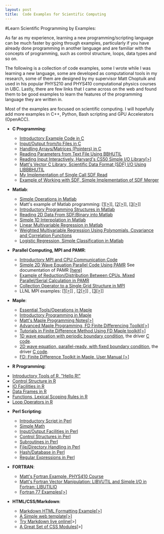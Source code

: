 ```yaml
---
layout: post
title:  Code Examples for Scientific Computing
---
```



#Learn Scientific Programming by Examples:

As far as my experience, learning  a new programming/scripting language 
can be much faster by going through examples, particularly if you have already
done programming in another language and are familiar 
with the concepts of programming, such as
control structure, loops, data types and so on. 

The following is a collection of code examples, some I wrote while I was
learning a new language, some are developed as computational tools in my research, 
some of
them are designed by my supervisor Matt Choptuik and used in his popular
PHYS210 and PHYS410 computational physics courses in UBC. Lastly, there are few links that I came across on the web and
found them to be good examples to learn the features of the programming
language they are written in. 

Most of the examples are focused on scientific computing.
I will hopefully add more examples in C++,
Python, Bash scripting and GPU Accelerators (OpenACC).

* **C Programming**:

  - [Introductory Example Code in C](C_hello.html)
  - [Input/Output from/to Files in C](C_IO.html)
  - [Handling Arrays/Matrices (Pointers) in C](C_Array_Pointer.html)
  - [Reading Parameters from Text File Using BBHUTIL](readparam.html)
  - [Reading Input Interactively, Harvard's CS50
    Simple I/O Library[>]](cs50.c.html)
  - [Matt's Vector C Library, Scientific Data Format (SDF) I/O Using LIBBBHUTIL](Mattutils.html)
  - [My Implementation of Single Call SDF Read](read_sdf.html)
  - [Example of Working with SDF, Simple Implementation of SDF Merger](sdfwork.html)

* **Matlab**:

  - [Simple Operations in Matlab](Matlab_Operation.html)
  - Matt's example of Matlab programming:
    [[1[>]]](matlab1.html), [[2[>]]](matlab2.html), [[3[>]]](matlab4.html)
  - [Introductory Programming Structures in Matlab](Matlab_Programming.html)
  - [Reading 2D Data From SDF/Binary into Matlab](Matlab_read_sdf_bin.html)
  - [Simple 1D Interpolation in Matlab](Matlab_interpolate.html)
  - [Linear Multivariable Regression in Matlab](fitexample.html)
  - [Weighted Multivariable Regression Using Polynomials, Covariance and Correlation
    Functions](nthpoly.html)
  - [Logistic Regression, Simple Classification in Matlab](logistic.html)

* **Parallel Computing, MPI and PAMR**:

  - [Introductory MPI and CPU Communication Code](mpi_hello.html)
  - [Simple 2D Wave Equation Parallel Code Using PAMR](pamr.html) See
    documentation of PAMR [[here]](http://laplace.physics.ubc.ca/People/arman/files/PAMR_ref.pdf)
  - [Example of Reduction/Distribution Between CPUs, Mixed Parallel/Serial Calculation in PAMR](Reduction_Distribution.html)
  - [Collection Operator to a Single Grid Structure in MPI](collect_mpi.html)
  - LLNL MPI examples:
    [[1[>]]](https://computing.llnl.gov/tutorials/mpi/samples/C/mpi_array.c) ,
[[2[>]]](https://computing.llnl.gov/tutorials/mpi/samples/C/mpi_wave.c) ,
[[3[>]]](https://computing.llnl.gov/tutorials/mpi/samples/C/mpi_heat2D.c) 

* **Maple**:

  - [Essential Tools/Operations in Maple](Maple_Intro.html)
  - [Introductory Programming in Maple](Maple_Programming_Intro.html)
  - [Matt's Maple Programming Notes[>]](maple-programming-labs.html)
  - [Advanced Maple Programming, FD Finite Differencing
	   Toolkit[>]](FD_doc/FD.mpl.html)
  - [Tutorials in Finite Difference Method Using FD Maple toolkit[>]](FD/tutorials.html)
  - [1D wave equation with periodic boundary condition](w1dpb.html), the driver
      [C code](w1dpb_driver.html).
  - [2D wave equation, parallel-ready, with fixed boundary
       condition](w2dfb_pamr.html), the driver [C code](w2dpfb_driver.html).
  - [FD: Finite Difference Toolkit in Maple, User Manual
      [>]](http://laplace.physics.ubc.ca/People/arman/FD_doc/)

* **R Programming**:
 - [Introductory Tools of R, "Hello R!"](HelloR.html)
 - [Control Structure in R](ControlR.html)
 - [IO Facilities in R](IOR.html)
 - [Data Frames in R](DataFrameR.html)
 - [Functions, Lexical Scoping Rules in R](FunctionsR.html)
 - [Loop Operators in R](LoopsR.html)

* **Perl Scripting**:

  - [Introductory Script in Perl](perl-variables.html)
  - [Simple Math](perl-math.html)
  - [Input/Output Facilities in Perl](perl-I-O.html)
  - [Control Structures in Perl](perl-control.html)
  - [Subroutines in Perl](perl-subroutine.html)
  - [File/Directory Handling in Perl](perl-files.html)
  - [Hash/Database in Perl](perl-hash.html)
  - [Regular Expressions in Perl](perl-regexp.html)


* **FORTRAN**:
   - [Matt's Fortran Example, PHYS410 Course](p410all.html)
   - [Matt's Fortran Vector Manipulation: LIBVUTIL and Simple
     I/O in Fortran: LIBUTILIO](MattFortranUtils.html)
   - [Fortran 77 Examples[>]](http://laplace.physics.ubc.ca/People/matt/Teaching/05Fall/PHYS410/Notes_fortran.html)

* **HTML/CSS/Markdown**:
  - [Markdown HTML Formatting
    Example[>]](http://laplace.phas.ubc.ca/People/arman/sg/format.html)
  - [A Simple web
    template[>]](http://laplace.physics.ubc.ca/People/arman/sg/Template.html)
  - [Try Markdown live online](https://stackedit.io/)[>]
  - [A Great Set of CSS Modules](http://purecss.io/)[>]


